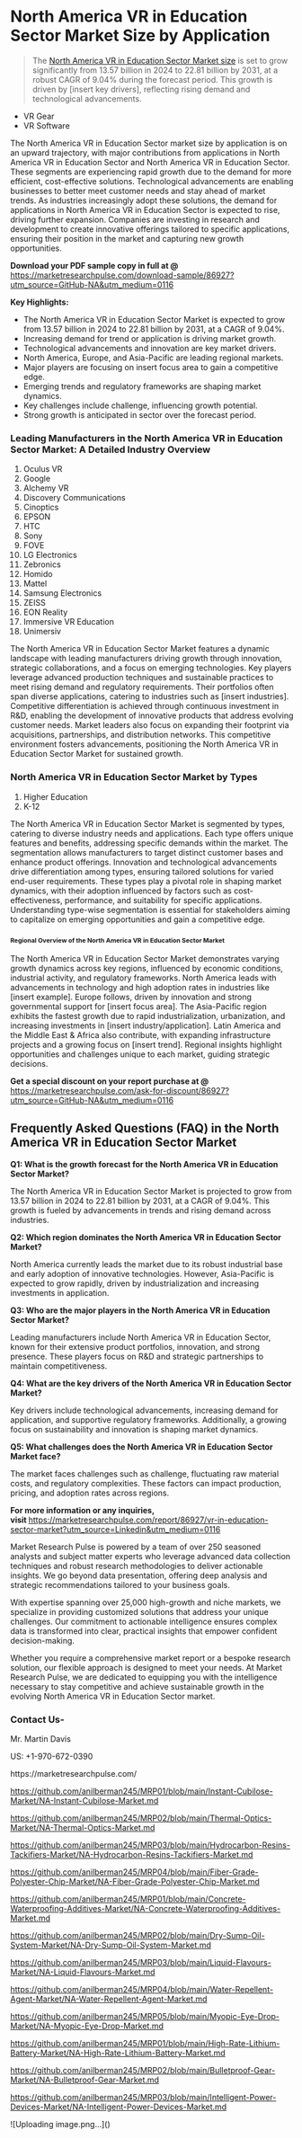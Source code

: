 <h1>North America VR in Education Sector Market&nbsp;Size by Application</h1><blockquote><p>The <a href="https://marketresearchpulse.com/download-sample/86927?utm_source=GitHub-NA&amp;utm_medium=0116">North America VR in Education Sector Market size</a> is set to grow significantly from 13.57 billion in 2024 to 22.81 billion by 2031, at a robust CAGR of 9.04% during the forecast period. This growth is driven by [insert key drivers], reflecting rising demand and technological advancements.</p></blockquote><ul><li>VR Gear <li> VR Software</li></ul><p>The North America VR in Education Sector market size by application is on an upward trajectory, with major contributions from applications in North America VR in Education Sector and North America VR in Education Sector. These segments are experiencing rapid growth due to the demand for more efficient, cost-effective solutions. Technological advancements are enabling businesses to better meet customer needs and stay ahead of market trends. As industries increasingly adopt these solutions, the demand for applications in North America VR in Education Sector is expected to rise, driving further expansion. Companies are investing in research and development to create innovative offerings tailored to specific applications, ensuring their position in the market and capturing new growth opportunities.</p><p><strong>Download your PDF sample copy in full at @ </strong><a href="https://marketresearchpulse.com/download-sample/86927?utm_source=GitHub-NA&amp;utm_medium=0116">https://marketresearchpulse.com/download-sample/86927?utm_source=GitHub-NA&amp;utm_medium=0116</a></p><p><strong>Key Highlights: </strong></p><ul><li>The North America VR in Education Sector Market is expected to grow from 13.57 billion in 2024 to 22.81 billion by 2031, at a CAGR of 9.04%.</li><li>Increasing demand for trend or application is driving market growth.</li><li>Technological advancements and innovation are key market drivers.</li><li>North America, Europe, and Asia-Pacific are leading regional markets.</li><li>Major players are focusing on insert focus area to gain a competitive edge.</li><li>Emerging trends and regulatory frameworks are shaping market dynamics.</li><li>Key challenges include challenge, influencing growth potential.</li><li>Strong growth is anticipated in sector over the forecast period.</li></ul><h3>Leading Manufacturers in the North America VR in Education Sector Market: A Detailed Industry Overview</h3><ol><li>Oculus VR</li><li>Google</li><li>Alchemy VR</li><li>Discovery Communications</li><li>Cinoptics</li><li>EPSON</li><li>HTC</li><li>Sony</li><li>FOVE</li><li>LG Electronics</li><li>Zebronics</li><li>Homido</li><li>Mattel</li><li>Samsung Electronics</li><li>ZEISS</li><li>EON Reality</li><li>Immersive VR Education</li><li>Unimersiv</li></ol><div class="flex max-w-full flex-col flex-grow"><div class="min-h-8 text-message flex w-full flex-col items-end gap-2 whitespace-normal break-words [.text-message+&amp;]:mt-5" dir="auto" data-message-author-role="assistant" data-message-id="fd8432e4-4910-450d-b182-61b7bfb0a01f" data-message-model-slug="gpt-4o"><div class="flex w-full flex-col gap-1 empty:hidden first:pt-[3px]"><div class="markdown prose w-full break-words dark:prose-invert light"><p>The North America VR in Education Sector Market features a dynamic landscape with leading manufacturers driving growth through innovation, strategic collaborations, and a focus on emerging technologies. Key players leverage advanced production techniques and sustainable practices to meet rising demand and regulatory requirements. Their portfolios often span diverse applications, catering to industries such as [insert industries]. Competitive differentiation is achieved through continuous investment in R&amp;D, enabling the development of innovative products that address evolving customer needs. Market leaders also focus on expanding their footprint via acquisitions, partnerships, and distribution networks. This competitive environment fosters advancements, positioning the North America VR in Education Sector Market for sustained growth.</p></div></div></div></div><h3>North America VR in Education Sector Market by Types</h3><ol><li>Higher Education <li> K-12</li></ol><div class="flex max-w-full flex-col flex-grow"><div class="min-h-8 text-message flex w-full flex-col items-end gap-2 whitespace-normal break-words [.text-message+&amp;]:mt-5" dir="auto" data-message-author-role="assistant" data-message-id="084470be-0bb7-4664-bddf-5156b4f41249" data-message-model-slug="gpt-4o-mini"><div class="flex w-full flex-col gap-1 empty:hidden first:pt-[3px]"><div class="markdown prose w-full break-words dark:prose-invert light"><p>The North America VR in Education Sector Market is segmented by types, catering to diverse industry needs and applications. Each type offers unique features and benefits, addressing specific demands within the market. The segmentation allows manufacturers to target distinct customer bases and enhance product offerings. Innovation and technological advancements drive differentiation among types, ensuring tailored solutions for varied end-user requirements. These types play a pivotal role in shaping market dynamics, with their adoption influenced by factors such as cost-effectiveness, performance, and suitability for specific applications. Understanding type-wise segmentation is essential for stakeholders aiming to capitalize on emerging opportunities and gain a competitive edge.</p></div></div></div></div><h3><span style="font-size: 11px;">Regional Overview of the North America VR in Education Sector Market</span></h3><div class="flex max-w-full flex-col flex-grow"><div class="min-h-8 text-message flex w-full flex-col items-end gap-2 whitespace-normal break-words [.text-message+&amp;]:mt-5" dir="auto" data-message-author-role="assistant" data-message-id="e9038762-ce64-4e30-91c9-9bd413514231" data-message-model-slug="gpt-4o-mini"><div class="flex w-full flex-col gap-1 empty:hidden first:pt-[3px]"><div class="markdown prose w-full break-words dark:prose-invert light"><p>The North America VR in Education Sector Market demonstrates varying growth dynamics across key regions, influenced by economic conditions, industrial activity, and regulatory frameworks. North America leads with advancements in technology and high adoption rates in industries like [insert example]. Europe follows, driven by innovation and strong governmental support for [insert focus area]. The Asia-Pacific region exhibits the fastest growth due to rapid industrialization, urbanization, and increasing investments in [insert industry/application]. Latin America and the Middle East &amp; Africa also contribute, with expanding infrastructure projects and a growing focus on [insert trend]. Regional insights highlight opportunities and challenges unique to each market, guiding strategic decisions.</p></div></div></div></div><p><strong>Get a special discount on your report purchase at @ </strong><a href="https://marketresearchpulse.com/ask-for-discount/86927?utm_source=GitHub-NA&amp;utm_medium=0116">https://marketresearchpulse.com/ask-for-discount/86927?utm_source=GitHub-NA&amp;utm_medium=0116</a></p><h2>Frequently Asked Questions (FAQ) in the North America VR in Education Sector Market</h2><p><strong>Q1: What is the growth forecast for the North America VR in Education Sector Market?</strong></p><p>The North America VR in Education Sector Market is projected to grow from 13.57 billion in 2024 to 22.81 billion by 2031, at a CAGR of 9.04%. This growth is fueled by advancements in trends and rising demand across industries.</p><p><strong>Q2: Which region dominates the North America VR in Education Sector Market?</strong></p><p>North America currently leads the market due to its robust industrial base and early adoption of innovative technologies. However, Asia-Pacific is expected to grow rapidly, driven by industrialization and increasing investments in application.</p><p><strong>Q3: Who are the major players in the North America VR in Education Sector Market?</strong></p><p>Leading manufacturers include North America VR in Education Sector, known for their extensive product portfolios, innovation, and strong presence. These players focus on R&amp;D and strategic partnerships to maintain competitiveness.</p><p><strong>Q4: What are the key drivers of the North America VR in Education Sector Market?</strong></p><p>Key drivers include technological advancements, increasing demand for application, and supportive regulatory frameworks. Additionally, a growing focus on sustainability and innovation is shaping market dynamics.</p><p><strong>Q5: What challenges does the North America VR in Education Sector Market face?</strong></p><p>The market faces challenges such as challenge, fluctuating raw material costs, and regulatory complexities. These factors can impact production, pricing, and adoption rates across regions.</p><p><strong>For more information or any inquiries, visit&nbsp;</strong><a href="https://marketresearchpulse.com/report/86927/vr-in-education-sector-market?utm_source=Linkedin&utm_medium=0116">https://marketresearchpulse.com/report/86927/vr-in-education-sector-market?utm_source=Linkedin&utm_medium=0116</a></p><p>Market Research Pulse is powered by a team of over 250 seasoned analysts and subject matter experts who leverage advanced data collection techniques and robust research methodologies to deliver actionable insights. We go beyond data presentation, offering deep analysis and strategic recommendations tailored to your business goals.</p><p>With expertise spanning over 25,000 high-growth and niche markets, we specialize in providing customized solutions that address your unique challenges. Our commitment to actionable intelligence ensures complex data is transformed into clear, practical insights that empower confident decision-making.</p><p>Whether you require a comprehensive market report or a bespoke research solution, our flexible approach is designed to meet your needs. At Market Research Pulse, we are dedicated to equipping you with the intelligence necessary to stay competitive and achieve sustainable growth in the evolving North America VR in Education Sector market.</p><h3><strong>Contact Us-</strong></h3><p>Mr. Martin Davis</p><p>US: +1-970-672-0390</p><p>https://marketresearchpulse.com/</p><p><a href="https://github.com/anilberman245/MRP01/blob/main/Instant-Cubilose-Market/NA-Instant-Cubilose-Market.md">https://github.com/anilberman245/MRP01/blob/main/Instant-Cubilose-Market/NA-Instant-Cubilose-Market.md</a></p><p><a href="https://github.com/anilberman245/MRP02/blob/main/Thermal-Optics-Market/NA-Thermal-Optics-Market.md">https://github.com/anilberman245/MRP02/blob/main/Thermal-Optics-Market/NA-Thermal-Optics-Market.md</a></p><p><a href="https://github.com/anilberman245/MRP03/blob/main/Hydrocarbon-Resins-Tackifiers-Market/NA-Hydrocarbon-Resins-Tackifiers-Market.md">https://github.com/anilberman245/MRP03/blob/main/Hydrocarbon-Resins-Tackifiers-Market/NA-Hydrocarbon-Resins-Tackifiers-Market.md</a></p><p><a href="https://github.com/anilberman245/MRP04/blob/main/Fiber-Grade-Polyester-Chip-Market/NA-Fiber-Grade-Polyester-Chip-Market.md">https://github.com/anilberman245/MRP04/blob/main/Fiber-Grade-Polyester-Chip-Market/NA-Fiber-Grade-Polyester-Chip-Market.md</a></p><p><a href="https://github.com/anilberman245/MRP01/blob/main/Concrete-Waterproofing-Additives-Market/NA-Concrete-Waterproofing-Additives-Market.md">https://github.com/anilberman245/MRP01/blob/main/Concrete-Waterproofing-Additives-Market/NA-Concrete-Waterproofing-Additives-Market.md</a></p><p><a href="https://github.com/anilberman245/MRP02/blob/main/Dry-Sump-Oil-System-Market/NA-Dry-Sump-Oil-System-Market.md">https://github.com/anilberman245/MRP02/blob/main/Dry-Sump-Oil-System-Market/NA-Dry-Sump-Oil-System-Market.md</a></p><p><a href="https://github.com/anilberman245/MRP03/blob/main/Liquid-Flavours-Market/NA-Liquid-Flavours-Market.md">https://github.com/anilberman245/MRP03/blob/main/Liquid-Flavours-Market/NA-Liquid-Flavours-Market.md</a></p><p><a href="https://github.com/anilberman245/MRP04/blob/main/Water-Repellent-Agent-Market/NA-Water-Repellent-Agent-Market.md">https://github.com/anilberman245/MRP04/blob/main/Water-Repellent-Agent-Market/NA-Water-Repellent-Agent-Market.md</a></p><p><a href="https://github.com/anilberman245/MRP05/blob/main/Myopic-Eye-Drop-Market/NA-Myopic-Eye-Drop-Market.md">https://github.com/anilberman245/MRP05/blob/main/Myopic-Eye-Drop-Market/NA-Myopic-Eye-Drop-Market.md</a></p><p><a href="https://github.com/anilberman245/MRP01/blob/main/High-Rate-Lithium-Battery-Market/NA-High-Rate-Lithium-Battery-Market.md">https://github.com/anilberman245/MRP01/blob/main/High-Rate-Lithium-Battery-Market/NA-High-Rate-Lithium-Battery-Market.md</a></p><p><a href="https://github.com/anilberman245/MRP02/blob/main/Bulletproof-Gear-Market/NA-Bulletproof-Gear-Market.md">https://github.com/anilberman245/MRP02/blob/main/Bulletproof-Gear-Market/NA-Bulletproof-Gear-Market.md</a></p><p><a href="https://github.com/anilberman245/MRP03/blob/main/Intelligent-Power-Devices-Market/NA-Intelligent-Power-Devices-Market.md">https://github.com/anilberman245/MRP03/blob/main/Intelligent-Power-Devices-Market/NA-Intelligent-Power-Devices-Market.md</a></p>
![Uploading image.png…]()
